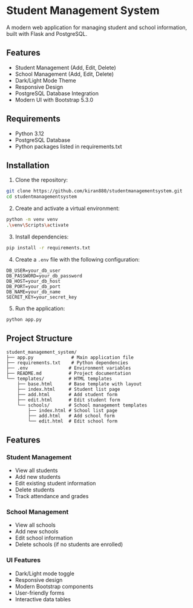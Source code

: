 # Student Management System

A modern web application for managing student and school information, built with Flask and PostgreSQL.

## Features

- Student Management (Add, Edit, Delete)
- School Management (Add, Edit, Delete)
- Dark/Light Mode Theme
- Responsive Design
- PostgreSQL Database Integration
- Modern UI with Bootstrap 5.3.0

## Requirements

- Python 3.12
- PostgreSQL Database
- Python packages listed in requirements.txt

## Installation

1. Clone the repository:
```bash
git clone https://github.com/kiran880/studentmanagementsystem.git
cd studentmanagementsystem
```

2. Create and activate a virtual environment:
```bash
python -m venv venv
.\venv\Scripts\activate
```

3. Install dependencies:
```bash
pip install -r requirements.txt
```

4. Create a `.env` file with the following configuration:
```
DB_USER=your_db_user
DB_PASSWORD=your_db_password
DB_HOST=your_db_host
DB_PORT=your_db_port
DB_NAME=your_db_name
SECRET_KEY=your_secret_key
```

5. Run the application:
```bash
python app.py
```

## Project Structure

```
student_management_system/
├── app.py              # Main application file
├── requirements.txt    # Python dependencies
├── .env               # Environment variables
├── README.md          # Project documentation
└── templates/         # HTML templates
    ├── base.html      # Base template with layout
    ├── index.html     # Student list page
    ├── add.html       # Add student form
    ├── edit.html      # Edit student form
    └── schools/       # School management templates
        ├── index.html # School list page
        ├── add.html   # Add school form
        └── edit.html  # Edit school form
```

## Features

### Student Management
- View all students
- Add new students
- Edit existing student information
- Delete students
- Track attendance and grades

### School Management
- View all schools
- Add new schools
- Edit school information
- Delete schools (if no students are enrolled)

### UI Features
- Dark/Light mode toggle
- Responsive design
- Modern Bootstrap components
- User-friendly forms
- Interactive data tables
